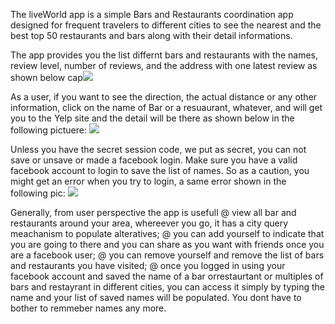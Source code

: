 The liveWorld  app is a simple Bars and Restaurants coordination app designed for frequent travelers to different cities to see the nearest and the best top 50 restaurants and bars along with their detail informations.


The app provides you the list differnt bars and restaurants with the names, review level, number of reviews, and the address with one latest review as shown below
cap![](2018-02-25-22-29-32.png)


As a user, if you want to see the direction, the actual distance or any other information, click on the name of Bar or a resuaurant, whatever, and will get you to the Yelp site and the detail will be there as shown below in the following pictuere:
![](2018-02-25-22-36-19.png)


Unless you have  the secret session code, we put as secret, you can not save or unsave or made a facebook login. Make sure you have a valid facebook account to login to save the list of names. So as a caution, you might get an error when you try to login, a same error shown in the following pic:
![](2018-02-25-22-41-41.png)

Generally, from user perspective the app is usefull
                    @ view all bar and restaurants around your area, whereever you go, it has a city query meachanism to populate alteratives;
                    @ you can add yourself to indicate that you are going to there and you can share as you want with friends once you are a facebook user;
                    @ you can remove yourself and remove the list of bars and restaurants you have visited;
                    @ once you logged in using your facebook account and saved the name of a bar orrestaurtant or multiples of bars and restayrant in different cities, you can access it simply by typing the name and your list of saved names will be populated. You dont have to bother to remmeber names any more.